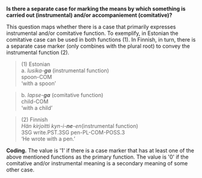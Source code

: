 **Is there a separate case for marking the means by which something is carried out (instrumental) and/or accompaniement (comitative)?**

This question maps whether there is a case that primarily expresses instrumental and/or comitative function. To exemplify, in Estonian the comitative case can be used in both functions (1). In Finnish, in turn, there is a separate case marker (only combines with the plural root) to convey the instrumental function (2).

>(1) Estonian<br/> 
>a. *lusika-**ga*** (instrumental function)<br/>
>spoon-COM<br/>
>‘with a spoon’<br/>

>b. *lapse-**ga*** (comitative function)</br>
>child-COM<br/>
>‘with a child’</br>

>(2) Finnish<br/>
>*Hän kirjoitti kyn-i-**ne**-en*(instrumental function)<br/>
>3SG write.PST.3SG pen-PL-COM-POSS.3<br/>
>‘He wrote with a pen.’

**Coding.** The value is '1' if there is a case marker that has at least one of the above mentioned functions as the primary function. The value is '0' if the comitative and/or instrumental meaning is a secondary meaning of some other case.
